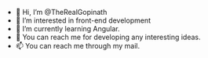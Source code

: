 - 👋 Hi, I’m @TheRealGopinath
- 👀 I’m interested in front-end development
- 🌱 I’m currently learning Angular.
- 💞️ You can reach me for developing any interesting ideas.
- 📫 You can reach me through my mail.

<!---
TheRealGopinath/TheRealGopinath is a ✨ special ✨ repository because its `README.md` (this file) appears on your GitHub profile.
You can click the Preview link to take a look at your changes.
--->
